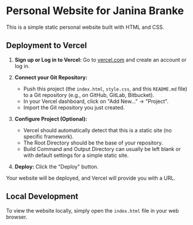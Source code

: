 # Personal Website for Janina Branke

This is a simple static personal website built with HTML and CSS.

## Deployment to Vercel

1.  **Sign up or Log in to Vercel:**
    Go to [vercel.com](https://vercel.com/) and create an account or log in.

2.  **Connect your Git Repository:**
    -   Push this project (the `index.html`, `style.css`, and this `README.md` file) to a Git repository (e.g., on GitHub, GitLab, Bitbucket).
    -   In your Vercel dashboard, click on "Add New..." -> "Project".
    -   Import the Git repository you just created.

3.  **Configure Project (Optional):**
    -   Vercel should automatically detect that this is a static site (no specific framework).
    -   The Root Directory should be the base of your repository.
    -   Build Command and Output Directory can usually be left blank or with default settings for a simple static site.

4.  **Deploy:**
    Click the "Deploy" button.

Your website will be deployed, and Vercel will provide you with a URL.

## Local Development

To view the website locally, simply open the `index.html` file in your web browser. 